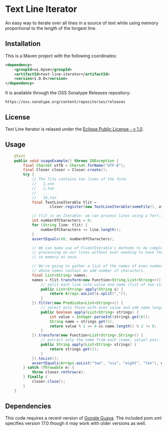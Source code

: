 # Text Line Iterator

An easy way to iterate over all lines in a source of text while using memory proportional to the length of the longest line.

## Installation

This is a Maven project with the following coordinates:

```xml
<dependency>
    <groupId>us.bpsm</groupId>
    <artifactId>text-line-iterator</artifactId>
    <version>1.0.0</version>
</dependency>
```

It is available through the OSS Sonatype Releases repository:

    https://oss.sonatype.org/content/repositories/releases

## License

Text Line Iterator is relased under the
[Eclipse Public License - v 1.0](http://www.eclipse.org/legal/epl-v10.html).

## Usage

```java
    @Test
    public void usageExample() throws IOException {
        final Charset utf8 = Charset.forName("UTF-8");
        final Closer closer = Closer.create();
        try {
            // The file contains ten lines of the form:
            //   1,one
            //   2,two
            //   ...
            //   10,ten
            final TextLineIterable tlit =
                    closer.register(new TextLineIterable(someFile(), utf8));

            // tlit is an Iterable: we can process lines using a for(:) loop
            int numberOfCharacters = 0;
            for (String line: tlit) {
                numberOfCharacters += line.length();
            }
            assertEquals(60, numberOfCharacters);

            // We can make use of FluentIterable's methods to do complex
            // processing on our lines without ever needing to have them all
            // in memory at once.

            // We're going to gather a list of the names of even numbers
            // whose names contain an odd number of characters.
            final List<String> names;
            names = tlit.transform(new Function<String,List<String>>() {
                // split each line into value and name (list of two strings)
                public List<String> apply(String s) {
                    return Arrays.asList(s.split(","));
                }
            }).filter(new Predicate<List<String>>() {
                // select only those with even value and odd name length
                public boolean apply(List<String> strings) {
                    int value = Integer.parseInt(strings.get(0));
                    String name = strings.get(1);
                    return value % 2 == 0 && name.length() % 2 != 0;
                }
            }).transform(new Function<List<String>,String>() {
                // extract only the name from each (name, value) pair.
                public String apply(List<String> strings) {
                    return strings.get(1);
                }
            }).toList();
            assertEquals(Arrays.asList("two", "six", "eight", "ten"), names);
        } catch (Throwable e) {
            throw closer.rethrow(e);
        } finally {
            closer.close();
        }
    }
```

## Dependencies

This code requires a recent version of [Google Guava](https://code.google.com/p/guava-libraries/). The included pom.xml specifies version 17.0 though it may work with older versions as well.

